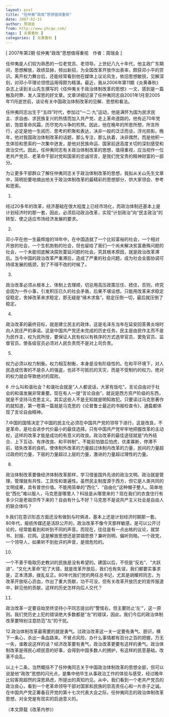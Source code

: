 ```yaml
---
layout: post
title: "任仲夷“政改”思想值得重视"
date: 2007-02-15
author: 周瑞金
from: http://www.yhcqw.com/
tags: [ 炎黄春秋 ]
categories: [ 炎黄春秋 ]
---
```



[ 2007年第2期 任仲夷“政改”思想值得重视　作者：周瑞金 ]


任仲夷是人们较为熟悉的一位老党员、老领导。上世纪八九十年代，他主政广东期间，思想解放，政绩显赫，频出新招，为全国改革开放作出表率，颇获邓小平的赏识。离开权力舞台后，还能经常看到他在媒体上议论风生，依旧思想敏锐，见解深刻，对邓小平理论领悟运用得颇为精湛。最近，我从2006年第11期《炎黄春秋》杂志上读到关山先生撰写的《任仲夷关于政治体制改革的思想》一文，感到是一篇触及时弊、发人深思的好文章。文章详细记录了任仲夷同志自2001年1月至2005年11月逝世前，谈论有关中国政治体制改革的见解、思想和看法。


任仲夷同志出生于“五四”时代，参加过“一二·九”运动，他是满怀为国为民求民主、求自由、求民族复兴的热情而加入共产党、走上革命道路的。他有近70年党龄，饱尝革命风霜，历尽党内斗争的煎熬。因此，他在晚年的所思所想，所言所行，必定是他一生阅历、思考的积聚和表达，决非一般的泛泛而谈，浮光掠影。晚年，他对我国政治体制改革的话题，那么专注，那么执着，决非偶然，而是他积一生体验和思索的一次集中迸发，是他对民族命运、国家前途高度关切的深刻感受和政治交代。因此，任仲夷同志有关政治体制改革的思想，值得重视，应当视作一位老共产党员、老革命干部对党和国家的忠诚坦言，是我们党宝贵的精神财富的一部分。

为让更多干部群众了解任仲夷同志关于政治体制改革的思想，我拟从关山先生文章中，简明扼要地摘出他关于政治体制改革的最精彩的思想部分，供大家领会、参考和思索。

1. 
经过20多年的改革，经济基础在很大程度上已经市场化，而政治体制还基本上是计划经济时的那一套，因此，必须启动政治改革，实现“计划政治”向“民主政治”的转型，使之适应市场经济发展的要求。

2. 
邓小平在他一生最辉煌的18年中，在中国造就了一个比较富裕的社会，一个相对开放的社会，一个生机勃勃的社会，但也留给了我们一个尚未解决贫富悬殊问题的社会，一个未能彻底解决腐败蔓延问题的社会。究其根本原因，就是政治改革滞后。当今中国的政治改革严重滞后，造成了严重的社会问题，成为社会全面协调可持续发展的瓶颈，到了不得不改的时候了。

3. 
政治改革必须从根本上、体制上去理顺，切忌用高压政策压住、捂住，否则，终究会因为一件小事，引发积压已久的社会矛盾，后果不堪设想。只能用改革来求稳定促稳定，舍掉改革来求稳定，那无疑是“缘木求鱼”。稳定压倒一切，最后就压倒了稳定。

4. 
政治改革的最终目标，就是建立民主的政体，这是毛泽东当年在延安回答黄炎培时向人民庄严的承诺。这是中国共产党还未完成的历史任务。民主是由民作主而不是为民作主，权为民所授，要保证人民有权以有秩序的方式选举官员、罢免官员、监督官员，使各级官员必须对人民负责而不是对上司负责。

5. 
权力必须以权力制衡。权力相互制衡，本身是没有阶级性的。在和平环境下，对人民造成伤害的不是杀人的强盗，也非不可抵抗的天灾，而是不受制约的权力。绝对的权力就会导致绝对的腐败。

6 
.什么叫和谐社会？和谐社会就是“人人都说话，大家有饭吃”。言论自由对于社会的和谐发展非常重要。现在有人一提“言论自由”，就说是西方资产阶级的东西，就是不坚持马克思主义。其实这些人不是无知就是明知故犯。只要读过马克思著作的就知道，第一卷第一篇就是马克思的《论普鲁士最近的书报检查令》，通篇都体现了言论自由精神。


7.中国的国情决定了中国的民主化必须在中国共产党的领导下进行，这是改良，不是革命，是社会进步代价最小的最佳选择。只有中国共产党牢牢地把握改革的主动权，这样的改革才能是成功的有意义的改良。政治改革的最佳途径就是“内外结合、上下互动、有序改良、和平转制”。不能前怕狼后怕虎，优柔寡断，停滞不前，错失改革的良机，使体制外改革的力量超过体制内改革的力量，民间的力量超过政府的力量，下层的力量超过上层的力量，激进的力量超过理性的力量。

8. 
政治体制改革要像经济体制改革那样，学习借鉴国外先进的政治文明。政治就是管理，管理就有共性、工具性和普遍性。虽然民主制度源于西方，但它是人类共同的文明成果，具有普世价值。不能用简单的“西化”、“自由化”这种帽子整人。简单地批“西化”难以服人，马克思是哪里人？科技是从哪里来的？现在我们的衣食住行有多少只是老祖宗传下来的？自由有什么不好？马克思不是说共产主义社会是自由人的联合体吗？


9.我们在意识形态方面还没有做到与时俱进，基本上还是计划经济时期那一套。80年代，报纸传媒还是活跃公开的，政治改革不像今天那样敏感，是可以公开讨论的，经常能看到和听到不同的声音。而现在，往往是有一点出格的议论，就禁书、封报、拦网。这是解放思想还是禁锢思想？兼听则明，偏听则暗。一个政党，一个领导人，如果听不到批评的声音，是很危险的。

10. 
一个不善于吸取历史教训的民族是没有希望的。建国以后，不但是“反右”、“大跃进”、“文化大革命”犯了大错，就是改革开放后，我们也有失误，我们都要实事求是，正本清源，拨乱反正。80年代我们党的两任总书记，尤其是胡耀邦同志，为改革开放呕心沥血，作出了重大贡献，功不可没，但有关改革开放历史的宣传报道中，鲜见他的贡献，这样的历史怎样向后人交代？

11. 
政治改革一定要自始至终坚持小平同志提出的“警惕右，但主要防止‘左’”，这一原则。我们党历史上犯的错误绝大多数都是“左”的错误，因此，我们今后的政治体制改革要特别注意防范“左”的干扰。


12.政治体制改革最需要的就是勇气。过政治改革这一关一定要有勇气、胆识，横下一条心，杀出一条血路来。不冒点风险，办什么事情都有百分之百的把握，万无一失，谁敢说这样的话？经济改革要有勇气，政治改革更要有这样的勇气。政治体制改革是得民心顺民意的好事，会得到中国多数人的拥护，有这样的民意基础，改革不会乱。


以上十二条，当然概括不了任仲夷同志关于中国政治体制改革的思想全部，但可以说是他“政改”思想的闪光点，是集中他毕生从事政治工作的体验与感受，经过晚年比较客观超然的深思熟虑，所提出的真知灼见。从中，我们看到一个老共产党员的政治良心，看到一个老革命领导干部对国家和民族的崇高责任心和一片赤子之诚。在中国共产党正筹备召开党的第十七次代表大会之际，任仲夷同志的政治体制改革思想，对全党是有现实的启迪意义的。

（本文原载《改革内参》）


